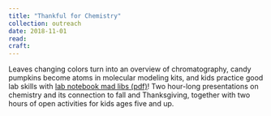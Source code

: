 ```yaml
---
title: "Thankful for Chemistry"
collection: outreach
date: 2018-11-01
read:
craft:
---
```


Leaves changing colors turn into an overview of chromatography, candy pumpkins become atoms in molecular modeling kits, and kids practice good lab skills with [lab notebook mad libs (pdf)](/files/LabNotebookMadLibs.pdf)! Two hour-long presentations on chemistry and its connection to fall and Thanksgiving, together with two hours of open activities for kids ages five and up.
